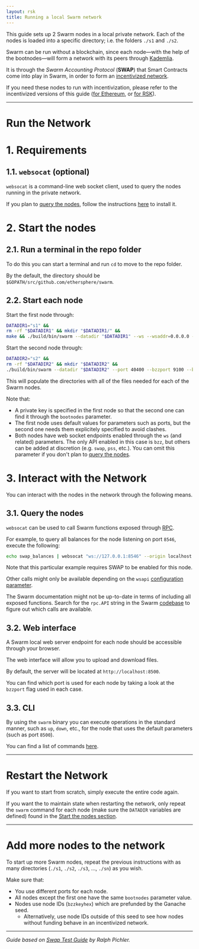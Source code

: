 ```yaml
---
layout: rsk
title: Running a local Swarm network
---
```


This guide sets up 2 Swarm nodes in a local private network. Each of the nodes is loaded into a specific directory; i.e. the folders `./s1` and `./s2`. 

Swarm can be run without a blockchain, since each node—with the help of the bootnodes—will form a network with its peers through [Kademlia](https://en.wikipedia.org/wiki/Kademlia).

It is through the *Swarm Accounting Protocol* (**SWAP**) that Smart Contracts come into play in Swarm, in order to form an <a href="../../../../incentives/">incentivized network</a>.

If you need these nodes to run with incentivization, please refer to the incentivized versions of this guide (<a href="../on-ethereum/">for Ethereum</a>, or <a href="../on-rsk/">for RSK</a>).

------

# Run the Network

# 1. Requirements

## 1.1. `websocat` (optional)

`websocat` is a command-line web socket client, used to query the nodes running in the private network.

If you plan to [query the nodes](#31-query-the-nodes), follow the instructions [here](https://github.com/vi/websocat/) to install it.

# 2. Start the nodes

## 2.1. Run a terminal in the repo folder

To do this you can start a terminal and run `cd` to move to the repo folder.

By the default, the directory should be `$GOPATH/src/github.com/ethersphere/swarm`.

## 2.2. Start each node

Start the first node through:

```bash
DATADIR1="s1" && 
rm -rf "$DATADIR1" && mkdir "$DATADIR1/" &&
make && ./build/bin/swarm --datadir "$DATADIR1" --ws --wsaddr=0.0.0.0 --wsapi=bzz --wsorigins='*' --bzzkeyhex 40b3e576b606d4580ad3c875e9fda07ba3e4d99a40534c5bf1bc72226451adb1 --nodekeyhex 2eae3526db799cb5f1ab6ab64255ba8182cdaeb4f773a0ae1244f4ca59978dc2
```

Start the second node through:

```bash
DATADIR2="s2" &&
rm -rf "$DATADIR2" && mkdir "$DATADIR2" &&
./build/bin/swarm --datadir "$DATADIR2" --port 40400 --bzzport 9100 --bootnodes "enode://9b7571c26d50bed78f614be5bf3b2d661176fdfeb546f100b84dd03545f4bc98e42e640286ac92fe110ec5f4995141743e47d8f642aa49ac05bd5f2cab2e881a@127.0.0.1:30399" --ws --wsaddr=0.0.0.0 --wsapi=bzz --wsport 8556 --wsorigins='*'
```

This will populate the directories with all of the files needed for each of the Swarm nodes. 

Note that:
- A private key is specified in the first node so that the second one can find it through the `bootnodes` parameter.
- The first node uses default values for parameters such as ports, but the second one needs them explicitely specified to avoid clashes.
- Both nodes have web socket endpoints enabled through the `ws` (and related) parameters. The only API enabled in this case is `bzz`, but others can be added at discretion (e.g. `swap`, `pss`, etc.). You can omit this parameter if you don't plan to [query the nodes](#31-query-the-nodes).

# 3. Interact with the Network

You can interact with the nodes in the network through the following means.

## 3.1. Query the nodes

`websocat` can be used to call Swarm functions exposed through [RPC](https://www.tutorialspoint.com/remote-procedure-call-rpc).

For example, to query all balances for the node listening on port `8546`, execute the following:

```bash
echo swap_balances | websocat "ws://127.0.0.1:8546" --origin localhost --jsonrpc -n --one-message &&
```

Note that this particular example requires SWAP to be enabled for this node.

Other calls might only be available depending on the `wsapi` [configuration parameter](https://swarm-guide.readthedocs.io/en/latest/node_operator.html#general-configuration-parameters).

The Swarm documentation might not be up-to-date in terms of including all exposed functions. Search for the `rpc.API` string in the Swarm [codebase](https://github.com/ethersphere/swarm) to figure out which calls are available.

## 3.2. Web interface

A Swarm local web server endpoint for each node should be accessible through your browser.

The web interface will allow you to upload and download files.

By default, the server will be located at `http://localhost:8500`.

You can find which port is used for each node by taking a look at the `bzzport` flag used in each case.

## 3.3. CLI

By using the `swarm` binary you can execute operations in the standard manner, such as `up`, `down`, etc., for the node that uses the default parameters (such as port `8500`).

You can find a list of commands [here](https://swarm-guide.readthedocs.io/en/latest/dapp_developer/upload_cli.html#reference-table).

------

# Restart the Network

If you want to start from scratch, simply execute the entire code again. 

If you want the to maintain state when restarting the network, only repeat the `swarm` command for each node (make sure the `DATADIR` variables are defined) found in the [Start the nodes section](#2-start-the-nodes).

------

# Add more nodes to the network

To start up more Swarm nodes, repeat the previous instructions with as many directories (`./s1`, `./s2`, `./s3`, ..., `./sn`) as you wish.

Make sure that:
- You use different ports for each node.
- All nodes except the first one have the same `bootnodes` parameter value.
- Nodes use node IDs (`bzzkeyhex`) which are prefunded by the Ganache seed.
  - Alternatively, use node IDs outside of this seed to see how nodes without funding behave in an incentivized network.

------

_Guide based on [Swap Test Guide](https://hackmd.io/yZLFmgdSRDCMEpBXCiBeBA?view) by Ralph Pichler._

